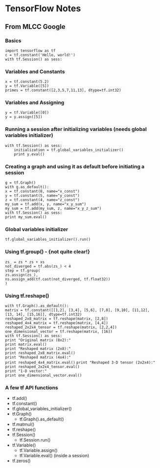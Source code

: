 # TensorFlow Notes

## From MLCC Google

### Basics
    import tensorflow as tf
    c = tf.constant('Hello, world!')
    with tf.Session() as sess:

### Variables and Constants
    x = tf.constant(5.2)
    y = tf.Variable([5])
    primes = tf.constant([2,3,5,7,11,13], dtype=tf.int32)

### Variables and Assigning
    y = tf.Variable([0])
    y = y.assign([5])

### Running a session after initializing variables (needs global variables initializer)
    with tf.Session() as sess:
    	initialization = tf.global_variables_initializer()
    	print y.eval()

### Creating a graph and using it as default before initiating a session
`g = tf.Graph()`  
`with g.as_default():`  
	`x = tf.constant(8, name="x_const")`  
	`y = tf.constant(5, name="y_const")`  
	`z = tf.constant(4, name="z_const")`  
	`my_sum = tf.add(x, y, name="x_y_sum")`  
	`my_sum = tf.add(my_sum, z, name="x_y_z_sum")`  
	`with tf.Session() as sess:`  
		`print my_sum.eval()`

### Global variables initializer
`tf.global_variables_initializer().run()`

### Using tf.group() - {not quite clear!}
`zs_ = zs * zs + xs`  
`not_diverged = tf.abs(zs_) < 4`  
`step = tf.group(`  
	`zs.assign(zs_),`  
	`ns.assign_add(tf.cast(not_diverged, tf.float32))`  
`)`

### Using tf.reshape()
`with tf.Graph().as_default():`  
	`matrix = tf.constant([[1,2], [3,4], [5,6], [7,8], [9,10], [11,12], [13, 14], [15,16]], dtype=tf.int32)`  
	`reshaped_2x8_matrix = tf.reshape(matrix, [2,8])`  
	`reshaped_4x4_matrix = tf.reshape(matrix, [4,4])`  
	`reshaped_2x2x4_tensor = tf.reshape(matrix, [2,2,4])`  
	`one_dimensional_vector = tf.reshape(matrix, [16])`  
	`with tf.Session() as sess:`  
		`print "Original matrix (8x2):"`  
		`print matrix.eval()`  
		`print "Reshaped matrix (2x8):"`  
		`print reshaped_2x8_matrix.eval()`  
		`print "Reshaped matrix (4x4):"`  
		`print reshaped_4x4_matrix.eval()`
		`print "Reshaped 3-D tensor (2x2x4):"`  
		`print reshaped_2x2x4_tensor.eval()`  
		`print "1-D vector:"`  
		`print one_dimensional_vector.eval()`








### A few tf API functions
* tf.add()
* tf.constant()
* tf.global_variables_initializer()
* tf.Graph()
	* tf.Graph().as_default()
* tf.matmul()
* tf.reshape()
* tf.Session()
	* tf.Session.run()
* tf.Variable()
	* tf.Variable.assign()
	* tf.Variable.eval() (inside a session)
* tf.zeros()

